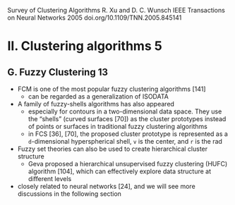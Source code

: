 Survey of Clustering Algorithms
R. Xu and D. C. Wunsch
IEEE Transactions on Neural Networks 2005 doi.org/10.1109/TNN.2005.845141

# II. Clustering algorithms 5

## G. Fuzzy Clustering 13

* FCM is one of the most popular fuzzy clustering algorithms [141]
  * can be regarded as a generalization of ISODATA
* A family of fuzzy-shells algorithms has also appeared
  * especially for contours in a two-dimensional data space. They use the
    “shells” (curved surfaces [70]) as the cluster prototypes instead of points
    or surfaces in traditional fuzzy clustering algorithms
  * in FCS [36], [70], the proposed cluster prototype is represented as a
    `d`-dimensional hyperspherical shell, `v` is the center, and `r` is the rad
* Fuzzy set theories can also be used to create hierarchical cluster structure
  * Geva proposed a hierarchical unsupervised fuzzy clustering (HUFC) algorithm
    [104], which can effectively explore data structure at different levels
* closely related to neural networks [24], and we will
see more discussions in the following section
